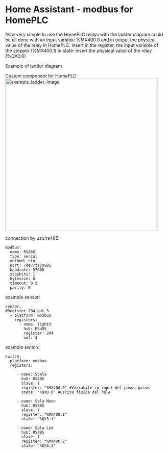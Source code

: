# Home Assistant - modbus for HomePLC

Now very simple to use the HomePLC relays with the ladder diagram could be all done with an input variable %MX400.0 and in output the physical value of the relay in HomePLC.
Insert in the register, the input variable of the stepper (%MX400.1)
in state: insert the physical value of the relay (%QX0.0)

Example of ladder diagram

Custom component for HomePLC
<img width="478" alt="example_ladder_image" src="https://github.com/user-attachments/assets/24566087-cabb-4036-b5c6-ba9f87814615" />

connection by usb/rs485:
```
modbus:
  name: RS485
  type: serial
  method: rtu
  port: /dev/ttyUSB1
  baudrate: 57600
  stopbits: 1
  bytesize: 8
  timeout: 0.2
  parity: N
  ```
example sensor:
```
sensor:
#Register 204 out 3
  - platform: modbus
    registers:
      - name: light3
        hub: RS485
        register: 204
        out: 3
```        
        
example switch:
```
switch:
  platform: modbus
  registers:

     - name: Scala
       hub: RS485
       slave: 1
       register: "%MX400.0" #Variabile in input del passo-passo
       state: "%QX0.0" #Uscita fisica del rele

     - name: Sala Neon
       hub: RS485
       slave: 1
       register: "%MX400.1"
       state: "%QX3.1"

     - name: Sala Led
       hub: RS485
       slave: 1
       register: "%MX400.2"
       state: "%QX3.3"
 ```
